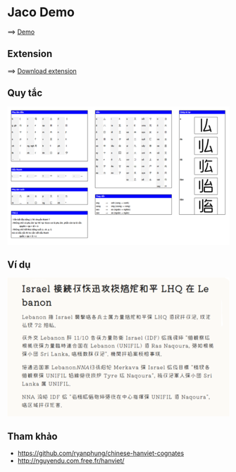# Jaco Demo

==> [Demo](https://hajaulee.github.io/jaco)

## Extension

==> [Download extension](https://github.com/hajaulee/jaco/raw/refs/heads/main/extension.crx)

## Quy tắc

![Rule](docs/rule.png)

## Ví dụ

![Image](docs/vnexpress.png)


## Tham khảo 
 
- https://github.com/ryanphung/chinese-hanviet-cognates
- http://nguyendu.com.free.fr/hanviet/
